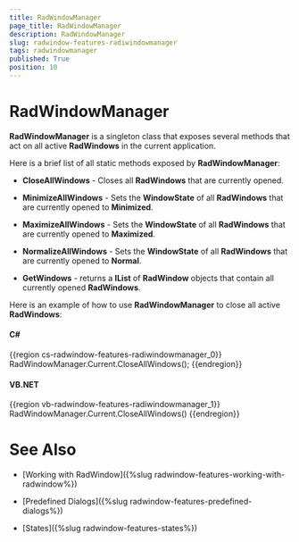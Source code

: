 ```yaml
---
title: RadWindowManager
page_title: RadWindowManager
description: RadWindowManager
slug: radwindow-features-radiwindowmanager
tags: radwindowmanager
published: True
position: 10
---
```


# RadWindowManager

__RadWindowManager__ is a singleton class that exposes several methods that act on all active __RadWindows__ in the current application.

Here is a brief list of all static methods exposed by __RadWindowManager__:

* __CloseAllWindows__ - Closes all __RadWindows__ that are currently opened.

* __MinimizeAllWindows__ - Sets the __WindowState__ of all __RadWindows__ that are currently opened to __Minimized__.

* __MaximizeAllWindows__ - Sets the __WindowState__ of all __RadWindows__ that are currently opened to __Maximized__.

* __NormalizeAllWindows__ - Sets the __WindowState__ of all __RadWindows__ that are currently opened to __Normal__.

* __GetWindows__ - returns a __IList__ of __RadWindow__ objects that contain all currently opened __RadWindows__.

Here is an example of how to use __RadWindowManager__ to close all active __RadWindows__:

#### __C#__

{{region cs-radwindow-features-radiwindowmanager_0}}
	RadWindowManager.Current.CloseAllWindows();
{{endregion}}

#### __VB.NET__

{{region vb-radwindow-features-radiwindowmanager_1}}
	RadWindowManager.Current.CloseAllWindows()
{{endregion}}

# See Also

 * [Working with RadWindow]({%slug radwindow-features-working-with-radwindow%})

 * [Predefined Dialogs]({%slug radwindow-features-predefined-dialogs%})

 * [States]({%slug radwindow-features-states%})
